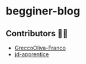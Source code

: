 # begginer-blog

## Contributors 🧑👧

- [GreccoOliva-Franco](https://github.com/GreccoOliva-Franco)
- [jd-apprentice](https://github.com/jd-apprentice)